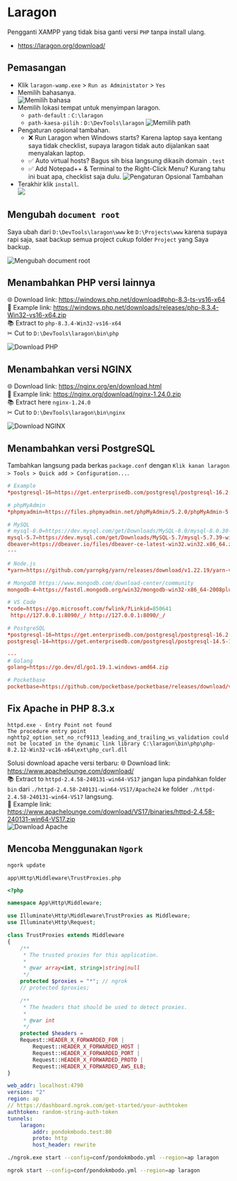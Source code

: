# Laragon

Pengganti XAMPP yang tidak bisa ganti versi `PHP` tanpa install ulang.

- https://laragon.org/download/
## Pemasangan

- Klik `laragon-wamp.exe` > `Run as Administator` > `Yes`
- Memilih bahasanya.  
  ![Memilih bahasa](attachments/install-01.png)
- Memilih lokasi tempat untuk menyimpan laragon.  
  - `path-default` : `C:\laragon`
  - `path-kaesa-pilih` : `D:\DevTools\laragon`
  ![Memilih path](attachments/install-02.png)
- Pengaturan opsional tambahan.  
  - ❌ Run Laragon when Windows starts? Karena laptop saya kentang saya tidak checklist, supaya laragon tidak auto dijalankan saat menyalakan laptop.
  - ✅ Auto virtual hosts? Bagus sih bisa langsung dikasih domain `.test`
  - ✅ Add Notepad++ & Terminal to the Right-Click Menu? Kurang tahu ini buat apa, checklist saja dulu.
  ![Pengaturan Opsional Tambahan](attachments/install-03.png)
- Terakhir klik `install`.  
  ![](attachments/install-04.png)

## Mengubah `document root`

Saya ubah dari `D:\DevTools\laragon\www` ke `D:\Projects\www` karena supaya rapi saja, saat backup semua project cukup folder `Project` yang Saya backup.

![Mengubah document root](./attachments/mengubah-document-root-laragon.gif)

## Menambahkan PHP versi lainnya

🌐 Download link: https://windows.php.net/download#php-8.3-ts-vs16-x64  
🔽 Example link: https://windows.php.net/downloads/releases/php-8.3.4-Win32-vs16-x64.zip  
📚 Extract to `php-8.3.4-Win32-vs16-x64`  
✂ Cut to `D:\DevTools\laragon\bin\php`  

![Download PHP](attachments/download-php.png)



## Menambahkan versi NGINX

🌐 Download link: https://nginx.org/en/download.html  
🔽 Example link: https://nginx.org/download/nginx-1.24.0.zip  
📚 Extract here `nginx-1.24.0`  
✂ Cut to `D:\DevTools\laragon\bin\nginx`  

![Download NGINX](attachments/download-nginx.png)


## Menambahkan versi PostgreSQL

Tambahkan langsung pada berkas `package.conf` dengan `Klik kanan laragon > Tools > Quick add > Configuration...`.

```conf
# Example
*postgresql-16=https://get.enterprisedb.com/postgresql/postgresql-16.2-1-windows-x64-binaries.zip
```

```conf title="D:\DevTools\laragon\usr\packages.conf"
# phpMyAdmin
*phpmyadmin=https://files.phpmyadmin.net/phpMyAdmin/5.2.0/phpMyAdmin-5.2.0-english.zip

# MySQL
# mysql-8.0=https://dev.mysql.com/get/Downloads/MySQL-8.0/mysql-8.0.30-winx64.zip
mysql-5.7=https://dev.mysql.com/get/Downloads/MySQL-5.7/mysql-5.7.39-winx64.zip
dbeaver=https://dbeaver.io/files/dbeaver-ce-latest-win32.win32.x86_64.zip
---

# Node.js
*yarn=https://github.com/yarnpkg/yarn/releases/download/v1.22.19/yarn-v1.22.19.tar.gz

# MongoDB https://www.mongodb.com/download-center/community
mongodb-4=https://fastdl.mongodb.org/win32/mongodb-win32-x86_64-2008plus-ssl-4.0.3.zip

# VS Code
*code=https://go.microsoft.com/fwlink/?Linkid=850641
 http://127.0.0.1:8090/_/ http://127.0.0.1:8090/_/

# PostgreSQL
*postgresql-16=https://get.enterprisedb.com/postgresql/postgresql-16.2-1-windows-x64-binaries.zip
postgresql-14=https://get.enterprisedb.com/postgresql/postgresql-14.5-1-windows-x64-binaries.zip

---
# Golang
golang=https://go.dev/dl/go1.19.1.windows-amd64.zip

# Pocketbase
pocketbase=https://github.com/pocketbase/pocketbase/releases/download/v0.7.3/pocketbase_0.7.3_windows_amd64.zip
```


## Fix Apache in PHP 8.3.x

```
httpd.exe - Entry Point not found  
The procedure entry point nghttp2_option_set_no_rcf9113_leading_and_trailing_ws_validation could not be located in the dynamic link library C:\laragon\bin\php\php-8.2.12-Win32-vc16-x64\ext\php_curl.dll
```

Solusi download apache versi terbaru:
🌐 Download link: https://www.apachelounge.com/download/  
📚 Extract to `httpd-2.4.58-240131-win64-VS17` jangan lupa pindahkan folder `bin` dari `./httpd-2.4.58-240131-win64-VS17/Apache24` ke folder `./httpd-2.4.58-240131-win64-VS17` langsung.  
🔽 Example link: https://www.apachelounge.com/download/VS17/binaries/httpd-2.4.58-240131-win64-VS17.zip  
 ![Download Apache](attachments/download-apache.png)


## Mencoba Menggunakan `Ngork`

```bash
ngork update
```

`app\Http\Middleware\TrustProxies.php`

```php title="app\Http\Middleware\TrustProxies.php"
<?php

namespace App\Http\Middleware;

use Illuminate\Http\Middleware\TrustProxies as Middleware;
use Illuminate\Http\Request;

class TrustProxies extends Middleware
{
    /**
     * The trusted proxies for this application.
     *
     * @var array<int, string>|string|null
     */
    protected $proxies = "*"; // ngrok
    // protected $proxies;

    /**
     * The headers that should be used to detect proxies.
     *
     * @var int
     */
    protected $headers =
    Request::HEADER_X_FORWARDED_FOR |
        Request::HEADER_X_FORWARDED_HOST |
        Request::HEADER_X_FORWARDED_PORT |
        Request::HEADER_X_FORWARDED_PROTO |
        Request::HEADER_X_FORWARDED_AWS_ELB;
}

```

```yaml title="D:\DevTools\laragon\bin\ngrok\conf\pondokmbodo.yml"
web_addr: localhost:4790
version: "2"
region: ap
// https://dashboard.ngrok.com/get-started/your-authtoken
authtoken: random-string-auth-token 
tunnels:
    laragon:
        addr: pondokmbodo.test:80
        proto: http
        host_header: rewrite
```

```bash title="D:/DevTools/laragon/bin/ngrok"
./ngrok.exe start --config=conf/pondokmbodo.yml --region=ap laragon
```

```bash title="D:/DevTools/laragon/bin/ngrok"
ngrok start --config=conf/pondokmbodo.yml --region=ap laragon
```